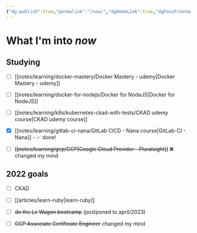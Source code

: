 ```yaml
---
{"dg-publish":true,"permalink":"/now/","dgHomeLink":true,"dgPassFrontmatter":false,"dgShowBacklinks":true,"dgShowLocalGraph":false}
---
```


# What I'm into *now*

## Studying

- [ ] [[notes/learning/docker-mastery/Docker Mastery - udemy|Docker Mastery - udemy]]
- [ ] [[notes/learning/docker-for-nodejs/Docker for NodeJS|Docker for NodeJS]]
- [ ] [[notes/learning/k8s/kubernetes-ckad-with-tests/CKAD udemy course|CKAD udemy course]]
- [x] [[notes/learning/gitlab-ci-nana/GitLab CICD - Nana course|GitLab-CI - Nana]] - ✅ done!
- [ ] ~~[[notes/learning/gcp/GCP|Google Cloud Provider - Pluralsight]]~~ ❌ changed my mind


## 2022 goals

- [ ] CKAD
- [ ] [[articles/learn-ruby|learn-ruby]]
- [ ] ~~do the Le Wagon bootcamp~~ (postponed to april/2023)
- [ ] ~~GCP Associate Certificate Engineer~~ changed my mind

